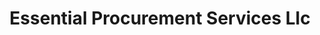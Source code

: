 ---
title: "Essential Procurement Services Llc"
url: /wayne/essential-procurement-services-llc/
shop: medical supply
---